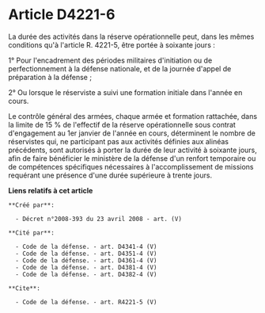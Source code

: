 # Article D4221-6

La durée des activités dans la réserve opérationnelle peut, dans les mêmes conditions qu'à l'article R. 4221-5, être portée à
soixante jours : 

1° Pour l'encadrement des périodes militaires d'initiation ou de perfectionnement à la défense nationale, et de la journée
d'appel de préparation à la défense ; 

2° Ou lorsque le réserviste a suivi une formation initiale dans l'année en cours. 

Le contrôle général des armées, chaque armée et formation rattachée, dans la limite de 15 % de l'effectif de la réserve
opérationnelle sous contrat d'engagement au 1er janvier de l'année en cours, déterminent le nombre de réservistes qui, ne
participant pas aux activités définies aux alinéas précédents, sont autorisés à porter la durée de leur activité à soixante
jours, afin de faire bénéficier le ministère de la défense d'un renfort temporaire ou de compétences spécifiques nécessaires
à l'accomplissement de missions requérant une présence d'une durée supérieure à trente jours.

**Liens relatifs à cet article**

	**Créé par**:

	  - Décret n°2008-393 du 23 avril 2008 - art. (V)

	**Cité par**:

	  - Code de la défense. - art. D4341-4 (V)
	  - Code de la défense. - art. D4351-4 (V)
	  - Code de la défense. - art. D4361-4 (V)
	  - Code de la défense. - art. D4381-4 (V)
	  - Code de la défense. - art. D4382-4 (V)

	**Cite**:

	  - Code de la défense. - art. R4221-5 (V)

